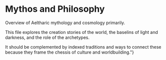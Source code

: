 # Mythos and Philosophy

Overview of Aeltharic mythology and cosmology primarily.

This file explores the creation stories of the world, the baselins of light and darkness, and the role of the archetypes.

It should be complemented by indexed traditions and ways to connect these because they frame the chessis of culture and worldbuilding."}